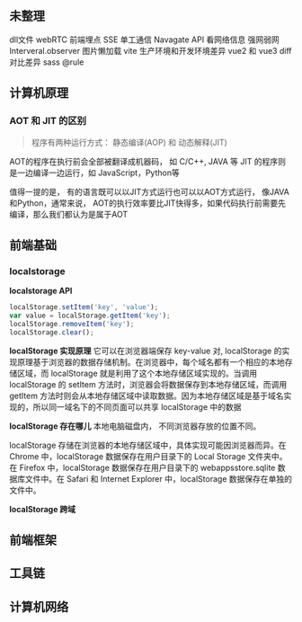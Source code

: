 ## 未整理

dll文件 
webRTC 
前端埋点 SSE 单工通信
Navagate API  看网络信息 强网弱网
Interveral.observer 图片懒加载
vite 生产环境和开发环境差异
vue2 和 vue3  diff对比差异
sass @rule


## 计算机原理

### AOT 和 JIT 的区别
> 程序有两种运行方式： 静态编译(AOP)  和 动态解释(JIT)

AOT的程序在执行前会全部被翻译成机器码， 如 C/C++, JAVA 等
JIT 的程序则是一边编译一边运行，如 JavaScript，Python等

值得一提的是， 有的语言既可以以JIT方式运行也可以以AOT方式运行， 像JAVA和Python，通常来说， AOT的执行效率要比JIT快得多，如果代码执行前需要先编译，那么我们都认为是属于AOT

## 前端基础

### localstorage

**localstorage API**
```js
localStorage.setItem('key', 'value');
var value = localStorage.getItem('key');
localStorage.removeItem('key');
localStorage.clear();

```

**localStorage 实现原理** 
它可以在浏览器端保存 key-value 对,  localStorage 的实现原理基于浏览器的数据存储机制。在浏览器中，每个域名都有一个相应的本地存储区域，而 localStorage 就是利用了这个本地存储区域实现的。当调用 localStorage 的 setItem 方法时，浏览器会将数据保存到本地存储区域，而调用 getItem 方法时则会从本地存储区域中读取数据。因为本地存储区域是基于域名实现的，所以同一域名下的不同页面可以共享 localStorage 中的数据

**localStorage 存在哪儿** 
本地电脑磁盘内， 不同浏览器存放的位置不同。

localStorage 存储在浏览器的本地存储区域中，具体实现可能因浏览器而异。在 Chrome 中，localStorage 数据保存在用户目录下的 Local Storage 文件夹中。在 Firefox 中，localStorage 数据保存在用户目录下的 webappsstore.sqlite 数据库文件中。在 Safari 和 Internet Explorer 中，localStorage 数据保存在单独的文件中。

**localStorage 跨域**


## 前端框架


## 工具链


## 计算机网络